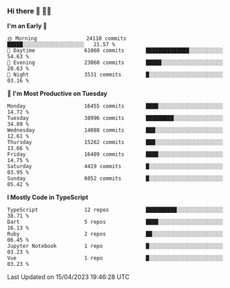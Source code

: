 ### Hi there 👋 🧑‍💻



<!--START_SECTION:waka-->
**I'm an Early 🐤** 

```text
🌞 Morning                24110 commits       █████░░░░░░░░░░░░░░░░░░░░   21.57 % 
🌆 Daytime                61060 commits       ██████████████░░░░░░░░░░░   54.63 % 
🌃 Evening                23060 commits       █████░░░░░░░░░░░░░░░░░░░░   20.63 % 
🌙 Night                  3531 commits        █░░░░░░░░░░░░░░░░░░░░░░░░   03.16 % 
```
📅 **I'm Most Productive on Tuesday** 

```text
Monday                   16455 commits       ████░░░░░░░░░░░░░░░░░░░░░   14.72 % 
Tuesday                  38996 commits       █████████░░░░░░░░░░░░░░░░   34.89 % 
Wednesday                14088 commits       ███░░░░░░░░░░░░░░░░░░░░░░   12.61 % 
Thursday                 15262 commits       ███░░░░░░░░░░░░░░░░░░░░░░   13.66 % 
Friday                   16489 commits       ████░░░░░░░░░░░░░░░░░░░░░   14.75 % 
Saturday                 4419 commits        █░░░░░░░░░░░░░░░░░░░░░░░░   03.95 % 
Sunday                   6052 commits        █░░░░░░░░░░░░░░░░░░░░░░░░   05.42 % 
```


**I Mostly Code in TypeScript** 

```text
TypeScript               12 repos            ██████████░░░░░░░░░░░░░░░   38.71 % 
Dart                     5 repos             ████░░░░░░░░░░░░░░░░░░░░░   16.13 % 
Ruby                     2 repos             ██░░░░░░░░░░░░░░░░░░░░░░░   06.45 % 
Jupyter Notebook         1 repo              █░░░░░░░░░░░░░░░░░░░░░░░░   03.23 % 
Vue                      1 repo              █░░░░░░░░░░░░░░░░░░░░░░░░   03.23 % 
```




 Last Updated on 15/04/2023 19:46:28 UTC
<!--END_SECTION:waka-->



